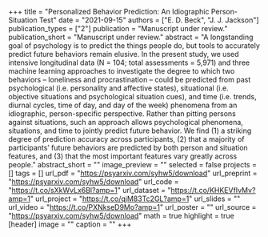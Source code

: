 +++
title = "Personalized Behavior Prediction: An Idiographic Person-Situation Test"
date = "2021-09-15"
authors = ["E. D. Beck", "J. J. Jackson"]
publication_types = ["2"]
publication = "Manuscript under review."
publication_short = "Manuscript under review."
abstract = "A longstanding goal of psychology is to predict the things people do, but tools to accurately predict future behaviors remain elusive. In the present study, we used intensive longitudinal data (N = 104; total assessments = 5,971) and three machine learning approaches to investigate the degree to which two behaviors – loneliness and procrastination – could be predicted from past psychological (i.e. personality and affective states), situational (i.e. objective situations and psychological situation cues), and time (i.e. trends, diurnal cycles, time of day, and day of the week) phenomena from an idiographic, person-specific perspective. Rather than pitting persons against situations, such an approach allows psychological phenomena, situations, and time to jointly predict future behavior. We find (1) a striking degree of prediction accuracy across participants, (2) that a majority of participants’ future behaviors are predicted by both person and situation features, and (3) that the most important features vary greatly across people."
abstract_short = ""
image_preview = ""
selected = false
projects = []
tags = []
url_pdf = "https://psyarxiv.com/syhw5/download"
url_preprint = "https://psyarxiv.com/syhw5/download"
url_code = "https://t.co/sXkWvLx6Bl?amp=1"
url_dataset = "https://t.co/KHKEVfIvMv?amp=1"
url_project = "https://t.co/qjM83Tc2GL?amp=1"
url_slides = ""
url_video = "https://t.co/PXNkseD9Mo?amp=1"
url_poster = ""
url_source = "https://psyarxiv.com/syhw5/download"
math = true
highlight = true
[header]
image = ""
caption = ""
+++
